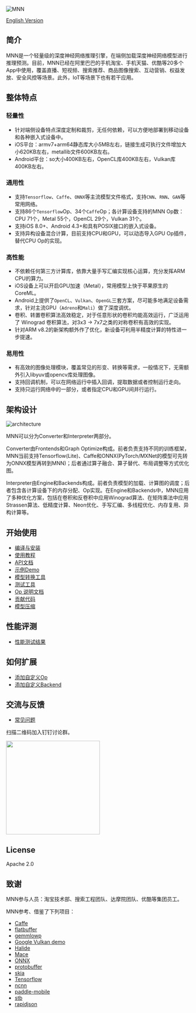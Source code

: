 ![MNN](doc/banner.png)

[English Version](README.md)

## 简介
MNN是一个轻量级的深度神经网络推理引擎，在端侧加载深度神经网络模型进行推理预测。目前，MNN已经在阿里巴巴的手机淘宝、手机天猫、优酷等20多个App中使用，覆盖直播、短视频、搜索推荐、商品图像搜索、互动营销、权益发放、安全风控等场景。此外，IoT等场景下也有若干应用。

## 整体特点
### 轻量性
- 针对端侧设备特点深度定制和裁剪，无任何依赖，可以方便地部署到移动设备和各种嵌入式设备中。
- iOS平台：armv7+arm64静态库大小5MB左右，链接生成可执行文件增加大小620KB左右，metallib文件600KB左右。
- Android平台：so大小400KB左右，OpenCL库400KB左右，Vulkan库400KB左右。

### 通用性
- 支持`Tensorflow`、`Caffe`、`ONNX`等主流模型文件格式，支持`CNN`、`RNN`、`GAN`等常用网络。
- 支持86个`Tensorflow`Op、34个`Caffe`Op；各计算设备支持的MNN Op数：CPU 71个，Metal 55个，OpenCL 29个，Vulkan 31个。
- 支持iOS 8.0+、Android 4.3+和具有POSIX接口的嵌入式设备。
- 支持异构设备混合计算，目前支持CPU和GPU，可以动态导入GPU Op插件，替代CPU Op的实现。

### 高性能
- 不依赖任何第三方计算库，依靠大量手写汇编实现核心运算，充分发挥ARM CPU的算力。
- iOS设备上可以开启GPU加速（Metal），常用模型上快于苹果原生的CoreML。
- Android上提供了`OpenCL`、`Vulkan`、`OpenGL`三套方案，尽可能多地满足设备需求，针对主流GPU（`Adreno`和`Mali`）做了深度调优。
- 卷积、转置卷积算法高效稳定，对于任意形状的卷积均能高效运行，广泛运用了 Winograd 卷积算法，对3x3 -> 7x7之类的对称卷积有高效的实现。
- 针对ARM v8.2的新架构额外作了优化，新设备可利用半精度计算的特性进一步提速。

### 易用性
- 有高效的图像处理模块，覆盖常见的形变、转换等需求，一般情况下，无需额外引入libyuv或opencv库处理图像。
- 支持回调机制，可以在网络运行中插入回调，提取数据或者控制运行走向。
- 支持只运行网络中的一部分，或者指定CPU和GPU间并行运行。

## 架构设计
![architecture](doc/architecture.png)

MNN可以分为Converter和Interpreter两部分。

Converter由Frontends和Graph Optimize构成。前者负责支持不同的训练框架，MNN当前支持Tensorflow(Lite)、Caffe和ONNX(PyTorch/MXNet的模型可先转为ONNX模型再转到MNN)；后者通过算子融合、算子替代、布局调整等方式优化图。

Interpreter由Engine和Backends构成。前者负责模型的加载、计算图的调度；后者包含各计算设备下的内存分配、Op实现。在Engine和Backends中，MNN应用了多种优化方案，包括在卷积和反卷积中应用Winograd算法、在矩阵乘法中应用Strassen算法、低精度计算、Neon优化、手写汇编、多线程优化、内存复用、异构计算等。

## 开始使用
- [编译与安装](doc/Install_CN.md)
- [使用教程](doc/Tutorial_CN.md)
- [API文档](doc/API/API_index.html)
- [示例Demo](demo)
- [模型转换工具](tools/converter/README_CN.md)
- [测试工具](doc/Tools_CN.md)
- [Op 说明文档](doc/OpList.md)
- [贡献代码](doc/Contributing_CN.md)
- [模型压缩](tools/quantization/README_CN.md)

## 性能评测
- [性能测试结果](doc/Benchmark_CN.md)

## 如何扩展
- [添加自定义Op](doc/AddOp_CN.md)
- [添加自定义Backend](doc/AddBackend_CN.md)

##  交流与反馈
- [常见问题](doc/FAQ.md)

扫描二维码加入钉钉讨论群。

<img src="doc/QRCodeDingDing.png" height="256"/>

## License
Apache 2.0

## 致谢
MNN参与人员：淘宝技术部、搜索工程团队、达摩院团队、优酷等集团员工。

MNN参考、借鉴了下列项目：
- [Caffe](https://github.com/BVLC/caffe)
- [flatbuffer](https://github.com/google/flatbuffers)
- [gemmlowp](https://github.com/google/gemmlowp)
- [Google Vulkan demo](http://www.github.com/googlesamples/android-vulkan-tutorials) 
- [Halide](https://github.com/halide/Halide)
- [Mace](https://github.com/XiaoMi/mace)
- [ONNX](https://github.com/onnx/onnx)
- [protobuffer](https://github.com/protocolbuffers/protobuf)
- [skia](https://github.com/google/skia)
- [Tensorflow](https://github.com/tensorflow/tensorflow)
- [ncnn](https://github.com/Tencent/ncnn)
- [paddle-mobile](https://github.com/PaddlePaddle/paddle-mobile)
- [stb](https://github.com/nothings/stb)
- [rapidjson](https://github.com/Tencent/rapidjson)
